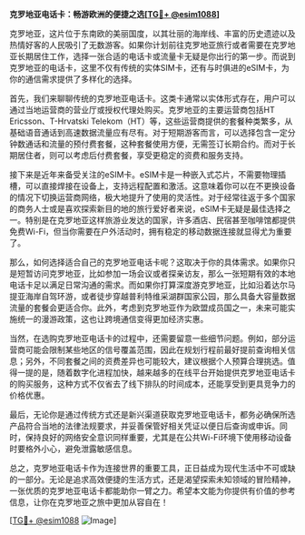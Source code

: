 **克罗地亚电话卡：畅游欧洲的便捷之选[[TG💪+ @esim1088](https://t.me/s/esim1088)]**

克罗地亚，这片位于东南欧的美丽国度，以其壮丽的海岸线、丰富的历史遗迹以及热情好客的人民吸引了无数游客。如果你计划前往克罗地亚旅行或者需要在克罗地亚长期居住工作，选择一张合适的电话卡或流量卡无疑是你出行的第一步。而说到克罗地亚的电话卡，这里不仅有传统的实体SIM卡，还有与时俱进的eSIM卡，为你的通信需求提供了多样化的选择。

首先，我们来聊聊传统的克罗地亚电话卡。这类卡通常以实体形式存在，用户可以通过当地运营商的营业厅或授权代理处购买。克罗地亚的主要运营商包括HT Ericsson、T-Hrvatski Telekom（HT）等，这些运营商提供的套餐种类繁多，从基础语音通话到高速数据流量应有尽有。对于短期游客而言，可以选择包含一定分钟数通话和流量的预付费套餐，这种套餐使用方便，无需签订长期合约。而对于长期居住者，则可以考虑后付费套餐，享受更稳定的资费和服务支持。

接下来是近年来备受关注的eSIM卡。eSIM卡是一种嵌入式芯片，不需要物理插槽，可以直接焊接在设备上，支持远程配置和激活。这意味着你可以在不更换设备的情况下切换运营商网络，极大地提升了使用的灵活性。对于经常往返于多个国家的商务人士或是喜欢探索新目的地的旅行爱好者来说，eSIM卡无疑是最佳选择之一。特别是在克罗地亚这样旅游业发达的国家，许多酒店、民宿甚至咖啡馆都提供免费Wi-Fi，但当你需要在户外活动时，拥有稳定的移动数据连接就显得尤为重要了。

那么，如何选择适合自己的克罗地亚电话卡呢？这取决于你的具体需求。如果你只是短暂访问克罗地亚，比如参加一场会议或者探亲访友，那么一张短期有效的本地电话卡足以满足日常沟通的需求。而如果你打算深度游克罗地亚，比如沿着达尔马提亚海岸自驾环游，或者徒步穿越普利特维采湖群国家公园，那么具备大容量数据流量的套餐会更适合你。此外，考虑到克罗地亚作为欧盟成员国之一，未来可能实施统一的漫游政策，这也让跨境通信变得更加经济实惠。

当然，在选购克罗地亚电话卡的过程中，还需要留意一些细节问题。例如，部分运营商可能会限制某些地区的信号覆盖范围，因此在规划行程前最好提前查询相关信息；另外，不同套餐之间的资费差异也可能较大，建议根据个人预算合理挑选。值得一提的是，随着数字化进程加快，越来越多的在线平台开始提供克罗地亚电话卡的购买服务，这种方式不仅省去了线下排队的时间成本，还能享受到更具竞争力的价格优惠。

最后，无论你是通过传统方式还是新兴渠道获取克罗地亚电话卡，都务必确保所选产品符合当地的法律法规要求，并妥善保管好相关凭证以便日后查询或申诉。同时，保持良好的网络安全意识同样重要，尤其是在公共Wi-Fi环境下使用移动设备时要格外小心，避免泄露敏感信息。

总之，克罗地亚电话卡作为连接世界的重要工具，正日益成为现代生活中不可或缺的一部分。无论是追求高效便捷的生活方式，还是渴望探索未知领域的冒险精神，一张优质的克罗地亚电话卡都能助你一臂之力。希望本文能为你提供有价值的参考信息，让你在克罗地亚之旅中更加从容自在！

[[TG💪+ @esim1088](https://t.me/s/esim1088) ![Image](https://i.postimg.cc/4NQfJmqS/Snipaste-2025-05-13-00-14-12.png)]